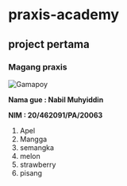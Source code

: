 # praxis-academy
## project pertama
### Magang praxis

![Gamapoy](https://user-images.githubusercontent.com/90139586/184814006-3df8bc8a-329d-4822-8a66-0a702b0204c5.png)


**Nama gue : Nabil Muhyiddin**

**NIM : 20/462091/PA/20063**

1. Apel
2. Mangga
3. semangka
3. melon
4. strawberry
3. pisang
